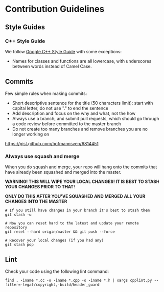 # Contribution Guidelines

## Style Guides

### C++ Style Guide

We follow [Google C++ Style Guide](https://google.github.io/styleguide/cppguide.html) with some exceptions:

* Names for classes and functions are all lowercase, with underscores between words instead of Camel Case.

## Commits

Few simple rules when making commits:

* Short descriptive sentence for the title (50 characters limit): start with capital letter, do not use "." to end the sentence
* Add description and focus on the why and what, not the how
* Always use a branch, and submit pull requests, which should go through a code review before committed to the master branch
* Do not create too many branches and remove branches you are no longer working on

https://gist.github.com/hofmannsven/6814451

### Always use squash and merge

When you do squash and merge, your repo will hang onto the commits that have already been squashed and merged into the master.

**WARNING! THIS WILL WIPE YOUR LOCAL CHANGES! IT IS BEST TO STASH YOUR CHANGES PRIOR TO THAT!**

**ONLY DO THIS AFTER YOU'VE SQUASHED AND MERGED ALL YOUR CHANGES INTO THE MASTER**

```
# If you still have changes in your branch it's best to stash them
git stash -u

# Now you can reset hard to the latest and update your remote repository
git reset --hard origin/master && git push --force

# Recover your local changes (if you had any)
git stash pop
```

## Lint

Check your code using the following lint command:

```
find . -iname *.cc -o -iname *.cpp -o -iname *.h | xargs cpplint.py --filter=-legal/copyright,-build/header_guard
```
